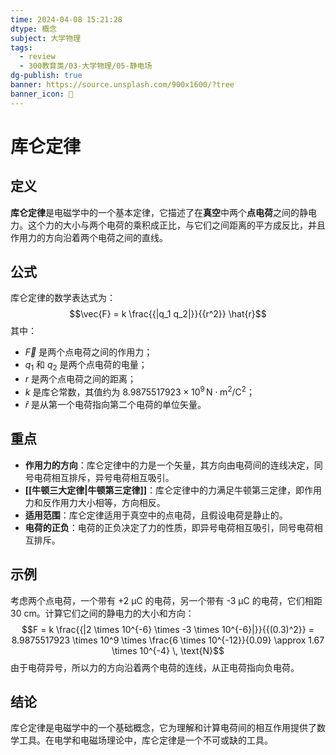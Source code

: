 ```yaml
---
time: 2024-04-08 15:21:28
dtype: 概念
subject: 大学物理
tags:
  - review
  - 300教育类/03-大学物理/05-静电场
dg-publish: true
banner: https://source.unsplash.com/900x1600/?tree
banner_icon: 🧠
---
```


# 库仑定律

## 定义
**库仑定律**是电磁学中的一个基本定律，它描述了在**真空**中两个**点电荷**之间的静电力。这个力的大小与两个电荷的乘积成正比，与它们之间距离的平方成反比，并且作用力的方向沿着两个电荷之间的直线。

## 公式
库仑定律的数学表达式为：
$$\vec{F} = k \frac{{|q_1 q_2|}}{{r^2}} \hat{r}$$
其中：
- $\vec{F}$ 是两个点电荷之间的作用力；
- $q_1$ 和 $q_2$ 是两个点电荷的电量；
- $r$ 是两个点电荷之间的距离；
- $k$ 是库仑常数，其值约为 $8.9875517923 \times 10^9 \, \text{N} \cdot \text{m}^2/\text{C}^2$；
- $\hat{r}$ 是从第一个电荷指向第二个电荷的单位矢量。

## 重点
- **作用力的方向**：库仑定律中的力是一个矢量，其方向由电荷间的连线决定，同号电荷相互排斥，异号电荷相互吸引。
- **[[牛顿三大定律|牛顿第三定律]]**：库仑定律中的力满足牛顿第三定律，即作用力和反作用力大小相等，方向相反。
- **适用范围**：库仑定律适用于真空中的点电荷，且假设电荷是静止的。
- **电荷的正负**：电荷的正负决定了力的性质，即异号电荷相互吸引，同号电荷相互排斥。

## 示例
考虑两个点电荷，一个带有 +2 μC 的电荷，另一个带有 -3 μC 的电荷，它们相距 30 cm。计算它们之间的静电力的大小和方向：
$$F = k \frac{{|2 \times 10^{-6} \times -3 \times 10^{-6}|}}{{(0.3)^2}} = 8.9875517923 \times 10^9 \times \frac{6 \times 10^{-12}}{0.09} \approx 1.67 \times 10^{-4} \, \text{N}$$
由于电荷异号，所以力的方向沿着两个电荷的连线，从正电荷指向负电荷。

## 结论
库仑定律是电磁学中的一个基础概念，它为理解和计算电荷间的相互作用提供了数学工具。在电学和电磁场理论中，库仑定律是一个不可或缺的工具。
